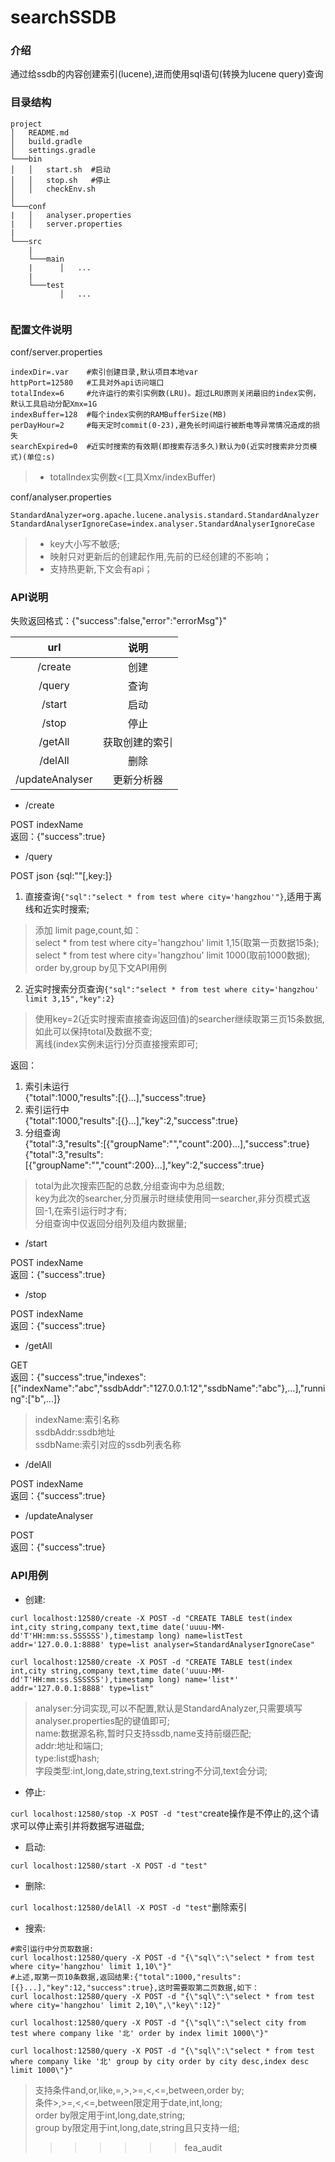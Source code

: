 # searchSSDB

### 介绍
通过给ssdb的内容创建索引(lucene),进而使用sql语句(转换为lucene query)查询

### 目录结构
```
project
│   README.md
│   build.gradle
│   settings.gradle
└───bin
│   │   start.sh  #启动
│   │   stop.sh   #停止
│   │   checkEnv.sh
│
└───conf
|   │   analyser.properties
|   │   server.properties
|
└───src
    |
    └───main
    |      │   ...
    |
    └───test
           │   ...
   
```

### 配置文件说明
conf/server.properties
```
indexDir=.var    #索引创建目录,默认项目本地var
httpPort=12580   #工具对外api访问端口
totalIndex=6     #允许运行的索引实例数(LRU)。超过LRU原则关闭最旧的index实例，默认工具启动分配Xmx=1G
indexBuffer=128  #每个index实例的RAMBufferSize(MB)
perDayHour=2     #每天定时commit(0-23),避免长时间运行被断电等异常情况造成的损失
searchExpired=0  #近实时搜索的有效期(即搜索存活多久)默认为0(近实时搜索非分页模式)(单位:s)
```
  
> * totalIndex实例数<(工具Xmx/indexBuffer)

conf/analyser.properties
```
StandardAnalyzer=org.apache.lucene.analysis.standard.StandardAnalyzer
StandardAnalyserIgnoreCase=index.analyser.StandardAnalyserIgnoreCase
```
> * key大小写不敏感;
> * 映射只对更新后的创建起作用,先前的已经创建的不影响；
> * 支持热更新,下文会有api；

### API说明
失败返回格式：{"success":false,"error":"errorMsg"}"

  url|说明
 :---:|:---:
 /create|创建
 /query|查询
 /start|启动
 /stop|停止
 /getAll|获取创建的索引
 /delAll|删除
 /updateAnalyser|更新分析器

* /create

POST indexName  
返回：{"success":true}

* /query

POST json {sql:""\[,key:\]}
1. 直接查询`{"sql":"select * from test where city='hangzhou'"}`,适用于离线和近实时搜索;  
> 添加 limit page,count,如：    
select * from test where city='hangzhou' limit 1,15(取第一页数据15条);      
select * from test where city='hangzhou' limit 1000(取前1000数据);  
order by,group by见下文API用例
2. 近实时搜索分页查询`{"sql":"select * from test where city='hangzhou' limit 3,15","key":2}`
> 使用key=2(近实时搜索直接查询返回值)的searcher继续取第三页15条数据,如此可以保持total及数据不变;    
离线(index实例未运行)分页直接搜索即可;

返回：
1. 索引未运行  
{"total":1000,"results":\[{}...\],"success":true}
2. 索引运行中  
{"total":1000,"results":\[{}...\],"key":2,"success":true}
3. 分组查询  
{"total":3,"results":\[{"groupName":"","count":200}...\],"success":true}  
{"total":3,"results":\[{"groupName":"","count":200}...\],"key":2,"success":true}  
> total为此次搜索匹配的总数,分组查询中为总组数;  
key为此次的searcher,分页展示时继续使用同一searcher,非分页模式返回-1,在索引运行时才有;    
分组查询中仅返回分组列及组内数据量;    

* /start

POST indexName  
返回：{"success":true}

* /stop

POST indexName  
返回：{"success":true}

* /getAll

GET  
返回：{"success":true,"indexes":\[{"indexName":"abc","ssdbAddr":"127.0.0.1:12","ssdbName":"abc"},...\],"running":\["b",...\]}
> indexName:索引名称  
ssdbAddr:ssdb地址  
ssdbName:索引对应的ssdb列表名称

* /delAll

POST indexName  
返回：{"success":true}

* /updateAnalyser

POST  
返回：{"success":true}

### API用例

* 创建:
```
curl localhost:12580/create -X POST -d "CREATE TABLE test(index int,city string,company text,time date('uuuu-MM-dd'T'HH:mm:ss.SSSSSS'),timestamp long) name=listTest addr='127.0.0.1:8888' type=list analyser=StandardAnalyserIgnoreCase"

curl localhost:12580/create -X POST -d "CREATE TABLE test(index int,city string,company text,time date('uuuu-MM-dd'T'HH:mm:ss.SSSSSS'),timestamp long) name='list*' addr='127.0.0.1:8888' type=list"
```
> analyser:分词实现,可以不配置,默认是StandardAnalyzer,只需要填写analyser.properties配的键值即可;  
name:数据源名称,暂时只支持ssdb,name支持前缀匹配;  
addr:地址和端口;  
type:list或hash;  
字段类型:int,long,date,string,text.string不分词,text会分词;

* 停止:

`curl localhost:12580/stop -X POST -d "test"`create操作是不停止的,这个请求可以停止索引并将数据写进磁盘;

* 启动:

`curl localhost:12580/start -X POST -d "test"`

* 删除:

`curl localhost:12580/delAll -X POST -d "test"`删除索引

* 搜索:
```
#索引运行中分页取数据:
curl localhost:12580/query -X POST -d "{\"sql\":\"select * from test where city='hangzhou' limit 1,10\"}"
#上述,取第一页10条数据,返回结果:{"total":1000,"results":[{}...],"key":12,"success":true},这时需要取第二页数据,如下：
curl localhost:12580/query -X POST -d "{\"sql\":\"select * from test where city='hangzhou' limit 2,10\",\"key\":12}"

curl localhost:12580/query -X POST -d "{\"sql\":\"select city from test where company like '北' order by index limit 1000\"}"

curl localhost:12580/query -X POST -d "{\"sql\":\"select * from test where company like '北' group by city order by city desc,index desc limit 1000\"}"
```
> 支持条件and,or,like,=,>,>=,<,<=,between,order by;  
条件>,>=,<,<=,between限定用于date,int,long;  
order by限定用于int,long,date,string;  
group by限定用于int,long,date,string且只支持一组;
>>>>>>> fea_audit
